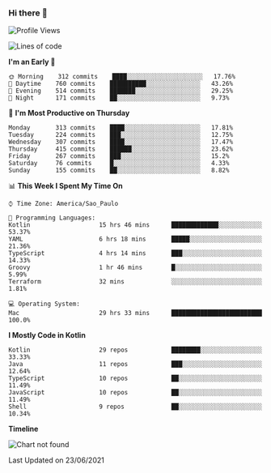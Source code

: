 ### Hi there 👋

<!--
**fernandonogueira/fernandonogueira** is a ✨ _special_ ✨ repository because its `README.md` (this file) appears on your GitHub profile.

Here are some ideas to get you started:

- 🔭 I’m currently working on ...
- 🌱 I’m currently learning ...
- 👯 I’m looking to collaborate on ...
- 🤔 I’m looking for help with ...
- 💬 Ask me about ...
- 📫 How to reach me: ...
- 😄 Pronouns: ...
- ⚡ Fun fact: ...
-->

<!--START_SECTION:waka-->
![Profile Views](http://img.shields.io/badge/Profile%20Views-3-blue)

![Lines of code](https://img.shields.io/badge/From%20Hello%20World%20I%27ve%20Written-572748%20lines%20of%20code-blue)

**I'm an Early 🐤** 

```text
🌞 Morning    312 commits    ████░░░░░░░░░░░░░░░░░░░░░   17.76% 
🌆 Daytime    760 commits    ██████████░░░░░░░░░░░░░░░   43.26% 
🌃 Evening    514 commits    ███████░░░░░░░░░░░░░░░░░░   29.25% 
🌙 Night      171 commits    ██░░░░░░░░░░░░░░░░░░░░░░░   9.73%

```
📅 **I'm Most Productive on Thursday** 

```text
Monday       313 commits    ████░░░░░░░░░░░░░░░░░░░░░   17.81% 
Tuesday      224 commits    ███░░░░░░░░░░░░░░░░░░░░░░   12.75% 
Wednesday    307 commits    ████░░░░░░░░░░░░░░░░░░░░░   17.47% 
Thursday     415 commits    ██████░░░░░░░░░░░░░░░░░░░   23.62% 
Friday       267 commits    ███░░░░░░░░░░░░░░░░░░░░░░   15.2% 
Saturday     76 commits     █░░░░░░░░░░░░░░░░░░░░░░░░   4.33% 
Sunday       155 commits    ██░░░░░░░░░░░░░░░░░░░░░░░   8.82%

```


📊 **This Week I Spent My Time On** 

```text
⌚︎ Time Zone: America/Sao_Paulo

💬 Programming Languages: 
Kotlin                   15 hrs 46 mins      █████████████░░░░░░░░░░░░   53.37% 
YAML                     6 hrs 18 mins       █████░░░░░░░░░░░░░░░░░░░░   21.36% 
TypeScript               4 hrs 14 mins       ███░░░░░░░░░░░░░░░░░░░░░░   14.33% 
Groovy                   1 hr 46 mins        █░░░░░░░░░░░░░░░░░░░░░░░░   5.99% 
Terraform                32 mins             ░░░░░░░░░░░░░░░░░░░░░░░░░   1.81%

💻 Operating System: 
Mac                      29 hrs 33 mins      █████████████████████████   100.0%

```

**I Mostly Code in Kotlin** 

```text
Kotlin                   29 repos            ████████░░░░░░░░░░░░░░░░░   33.33% 
Java                     11 repos            ███░░░░░░░░░░░░░░░░░░░░░░   12.64% 
TypeScript               10 repos            ██░░░░░░░░░░░░░░░░░░░░░░░   11.49% 
JavaScript               10 repos            ██░░░░░░░░░░░░░░░░░░░░░░░   11.49% 
Shell                    9 repos             ██░░░░░░░░░░░░░░░░░░░░░░░   10.34%

```


**Timeline**

![Chart not found](https://raw.githubusercontent.com/fernandonogueira/fernandonogueira/master/charts/bar_graph.png) 


 Last Updated on 23/06/2021
<!--END_SECTION:waka-->
